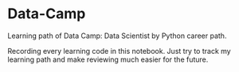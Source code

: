 # Data-Camp
Learning path of Data Camp: Data Scientist by Python career path.

Recording every learning code in this notebook. Just try to track my learning path and make reviewing much easier for the future.
